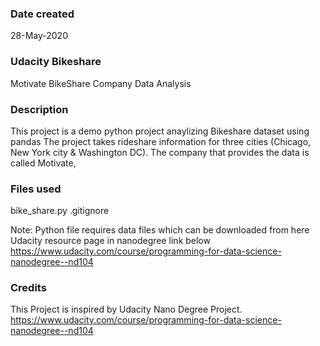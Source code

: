 ### Date created
28-May-2020

### Udacity Bikeshare
Motivate BikeShare Company Data Analysis

### Description
This project is a demo python project anaylizing Bikeshare dataset using pandas
The project takes rideshare information for three cities (Chicago, New York city & Washington DC).
The company that provides the data is called Motivate,

### Files used
bike_share.py
.gitignore

Note: Python file requires data files which can be downloaded from here Udacity resource page in nanodegree link below
https://www.udacity.com/course/programming-for-data-science-nanodegree--nd104

### Credits
This Project is inspired by Udacity Nano Degree Project.
https://www.udacity.com/course/programming-for-data-science-nanodegree--nd104
